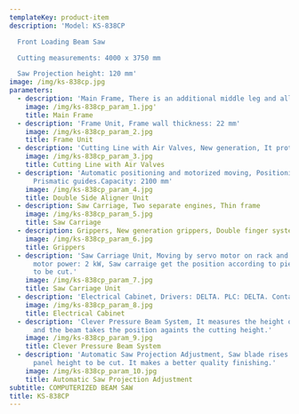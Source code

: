 ```yaml
---
templateKey: product-item
description: 'Model: KS-838CP

  Front Loading Beam Saw

  Cutting measurements: 4000 x 3750 mm

  Saw Projection height: 120 mm'
image: /img/ks-838cp.jpg
parameters:
  - description: 'Main Frame, There is an additional middle leg and all the frame parts are connected like rectangle., Saw carriage is supported by two frame as equal. Rounded guides are 35 mm diameter.'
    image: /img/ks-838cp_param_1.jpg'
    title: Main Frame
  - description: 'Frame Unit, Frame wall thickness: 22 mm'
    image: /img/ks-838cp_param_2.jpg
    title: Frame Unit
  - description: 'Cutting Line with Air Valves, New generation, It protects the surface of the panel from scratching.'
    image: /img/ks-838cp_param_3.jpg
    title: Cutting Line with Air Valves
  - description: 'Automatic positioning and motorized moving, Positioning by Encoder,
      Prismatic guides.Capacity: 2100 mm'
    image: /img/ks-838cp_param_4.jpg
    title: Double Side Aligner Unit
  - description: Saw Carriage, Two separate engines, Thin frame
    image: /img/ks-838cp_param_5.jpg
    title: Saw Carriage
  - description: Grippers, New generation grippers, Double finger system, Vertical cylinders
    image: /img/ks-838cp_param_6.jpg
    title: Grippers
  - description: 'Saw Carriage Unit, Moving by servo motor on rack and pinion, Servo
      motor power: 2 kW, Saw carraige get the position according to piece dimension
      to be cut.'
    image: /img/ks-838cp_param_7.jpg
    title: Saw Carriage Unit
  - description: 'Electrical Cabinet, Drivers: DELTA. PLC: DELTA. Contactors: SCHINDER'
    image: /img/ks-838cp_param_8.jpg
    title: Electrical Cabinet
  - description: 'Clever Pressure Beam System, It measures the height of the panels
      and the beam takes the position againts the cutting height.'
    image: /img/ks-838cp_param_9.jpg
    title: Clever Pressure Beam System
  - description: 'Automatic Saw Projection Adjustment, Saw blade rises up against the
      panel height to be cut. It makes a better quality finishing.'
    image: /img/ks-838cp_param_10.jpg
    title: Automatic Saw Projection Adjustment
subtitle: COMPUTERIZED BEAM SAW
title: KS-838CP
---
```

